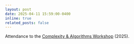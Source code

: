 ```yaml
---
layout: post
date: 2025-04-11 15:59:00-0400
inline: true
related_posts: false
---
```


Attendance to the [Complexity & Algorithms Workshop](https://mp.weixin.qq.com/s/DwK8Y54KZtz5jFuv7_gwPA) (2025).